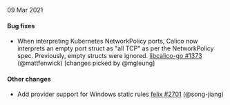 09 Mar 2021

#### Bug fixes

 - When interpreting Kubernetes NetworkPolicy ports, Calico now interprets an empty port struct as "all TCP" as per the NetworkPolicy spec. Previously, empty structs were ignored. [libcalico-go #1373](https://github.com/projectcalico/libcalico-go/pull/1373) (@mattfenwick) [changes picked by @mgleung]

#### Other changes

 - Add provider support for Windows static rules [felix #2701](https://github.com/projectcalico/felix/pull/2701) (@song-jiang)

